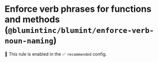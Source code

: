 # Enforce verb phrases for functions and methods (`@blumintinc/blumint/enforce-verb-noun-naming`)

💼 This rule is enabled in the ✅ `recommended` config.

<!-- end auto-generated rule header -->

